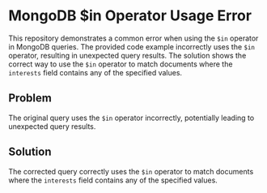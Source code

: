 # MongoDB $in Operator Usage Error
This repository demonstrates a common error when using the `$in` operator in MongoDB queries. The provided code example incorrectly uses the `$in` operator, resulting in unexpected query results.
The solution shows the correct way to use the `$in` operator to match documents where the `interests` field contains any of the specified values.
## Problem
The original query uses the `$in` operator incorrectly, potentially leading to unexpected query results.
## Solution
The corrected query correctly uses the `$in` operator to match documents where the `interests` field contains any of the specified values.